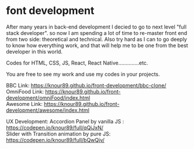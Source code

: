 # font development
After many years in back-end development I decied to go to next level "full stack developer". so now I am spending a lot of time to re-master front end from two side: theoretical and technical. Also try hard as I can to go deeply to know how everything work, and that will help me to be one from the best developer in this world.

Codes for HTML, CSS, JS, React, React Native..............etc.

You are free to see my work and use my codes in your projects.


BBC Link: https://knour89.github.io/front-development/bbc-clone/   <br>
OmniFood Link:  https://knour89.github.io/front-development/omniFood/index.html  <br>
Awesome Link: https://knour89.github.io/front-development/awesome/index.html







UX Development:
Accordion Panel by vanilla JS : https://codepen.io/knour89/full/qQjJxN/
 <br>
Slider with Transition animation by pure JS: https://codepen.io/knour89/full/bQwQjv/
